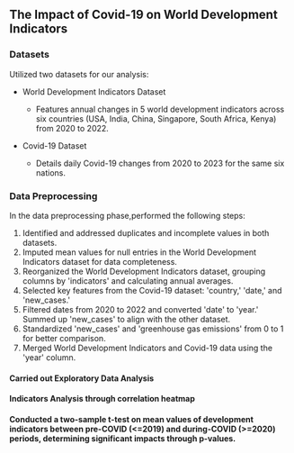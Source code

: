 ## The Impact of Covid-19 on World Development Indicators

### Datasets

Utilized two datasets for our analysis:
* World Development Indicators Dataset
   - Features annual changes in 5 world development indicators across six countries (USA, India, China, Singapore, South Africa, Kenya) from 2020 to 2022.

* Covid-19 Dataset
   - Details daily Covid-19 changes from 2020 to 2023 for the same six nations.

### Data Preprocessing

In the data preprocessing phase,performed the following steps:

1. Identified and addressed duplicates and incomplete values in both datasets.
2. Imputed mean values for null entries in the World Development Indicators dataset for data completeness.
3. Reorganized the World Development Indicators dataset, grouping columns by 'indicators' and calculating annual averages.
4. Selected key features from the Covid-19 dataset: 'country,' 'date,' and 'new_cases.'
5. Filtered dates from 2020 to 2022 and converted 'date' to 'year.' Summed up 'new_cases' to align with the other dataset.
6. Standardized 'new_cases' and 'greenhouse gas emissions' from 0 to 1 for better comparison.
7. Merged World Development Indicators and Covid-19 data using the 'year' column.

#### Carried out Exploratory Data Analysis

#### Indicators Analysis through correlation heatmap

#### Conducted a two-sample t-test on mean values of development indicators between pre-COVID (<=2019) and during-COVID (>=2020) periods, determining significant impacts through p-values.
